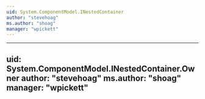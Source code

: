 ```yaml
---
uid: System.ComponentModel.INestedContainer
author: "stevehoag"
ms.author: "shoag"
manager: "wpickett"
---
```


---
uid: System.ComponentModel.INestedContainer.Owner
author: "stevehoag"
ms.author: "shoag"
manager: "wpickett"
---
